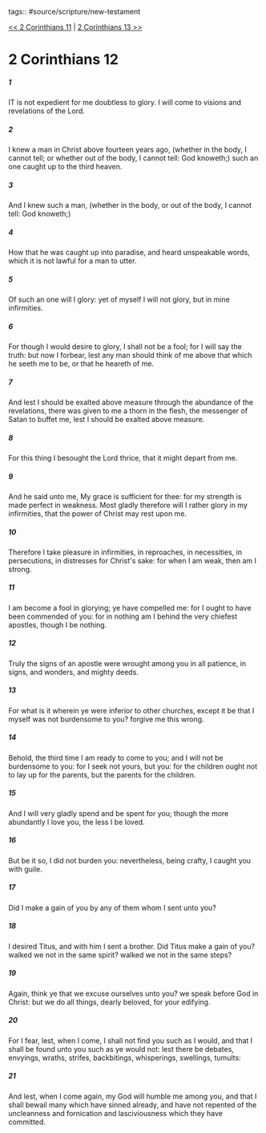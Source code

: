 tags:: #source/scripture/new-testament

[<< 2 Corinthians 11](new-testament/08_2_Corinthians/2_Corinthians_11.md) | [2 Corinthians 13 >>](new-testament/08_2_Corinthians/2_Corinthians_13.md)

# 2 Corinthians 12

##### 1

IT is not expedient for me doubtless to glory. I will come to visions and revelations of the Lord.

##### 2

I knew a man in Christ above fourteen years ago, (whether in the body, I cannot tell; or whether out of the body, I cannot tell: God knoweth;) such an one caught up to the third heaven.

##### 3

And I knew such a man, (whether in the body, or out of the body, I cannot tell: God knoweth;)

##### 4

How that he was caught up into paradise, and heard unspeakable words, which it is not lawful for a man to utter.

##### 5

Of such an one will I glory: yet of myself I will not glory, but in mine infirmities.

##### 6

For though I would desire to glory, I shall not be a fool; for I will say the truth: but now I forbear, lest any man should think of me above that which he seeth me to be, or that he heareth of me.

##### 7

And lest I should be exalted above measure through the abundance of the revelations, there was given to me a thorn in the flesh, the messenger of Satan to buffet me, lest I should be exalted above measure.

##### 8

For this thing I besought the Lord thrice, that it might depart from me.

##### 9

And he said unto me, My grace is sufficient for thee: for my strength is made perfect in weakness. Most gladly therefore will I rather glory in my infirmities, that the power of Christ may rest upon me.

##### 10

Therefore I take pleasure in infirmities, in reproaches, in necessities, in persecutions, in distresses for Christ's sake: for when I am weak, then am I strong.

##### 11

I am become a fool in glorying; ye have compelled me: for I ought to have been commended of you: for in nothing am I behind the very chiefest apostles, though I be nothing.

##### 12

Truly the signs of an apostle were wrought among you in all patience, in signs, and wonders, and mighty deeds.

##### 13

For what is it wherein ye were inferior to other churches, except it be that I myself was not burdensome to you? forgive me this wrong.

##### 14

Behold, the third time I am ready to come to you; and I will not be burdensome to you: for I seek not yours, but you: for the children ought not to lay up for the parents, but the parents for the children.

##### 15

And I will very gladly spend and be spent for you; though the more abundantly I love you, the less I be loved.

##### 16

But be it so, I did not burden you: nevertheless, being crafty, I caught you with guile.

##### 17

Did I make a gain of you by any of them whom I sent unto you?

##### 18

I desired Titus, and with him I sent a brother. Did Titus make a gain of you? walked we not in the same spirit? walked we not in the same steps?

##### 19

Again, think ye that we excuse ourselves unto you? we speak before God in Christ: but we do all things, dearly beloved, for your edifying.

##### 20

For I fear, lest, when I come, I shall not find you such as I would, and that I shall be found unto you such as ye would not: lest there be debates, envyings, wraths, strifes, backbitings, whisperings, swellings, tumults:

##### 21

And lest, when I come again, my God will humble me among you, and that I shall bewail many which have sinned already, and have not repented of the uncleanness and fornication and lasciviousness which they have committed.
